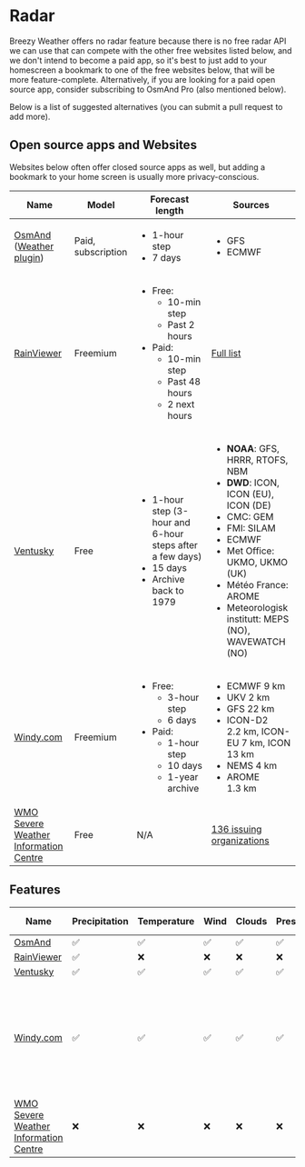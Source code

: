 # Radar

Breezy Weather offers no radar feature because there is no free radar API we can use that can compete with the other free websites listed below, and we don't intend to become a paid app, so it's best to just add to your homescreen a bookmark to one of the free websites below, that will be more feature-complete. Alternatively, if you are looking for a paid open source app, consider subscribing to OsmAnd Pro (also mentioned below).

Below is a list of suggested alternatives (you can submit a pull request to add more).


## Open source apps and Websites

Websites below often offer closed source apps as well, but adding a bookmark to your home screen is usually more privacy-conscious.

<table>
<thead>
    <tr>
        <th>Name</th>
        <th>Model</th>
        <th>Forecast length</th>
        <th>Sources</th>
    </tr>
</thead>
<tbody>
    <tr>
        <td><a href="https://osmand.net/">OsmAnd</a><br />(<a href="https://osmand.net/docs/user/plugins/weather/">Weather plugin</a>)</td>
        <td>Paid, subscription</td>
        <td>
            <ul>
                <li>1-hour step</li>
                <li>7 days</li>
            </ul>
        </td>
        <td>
            <ul>
                <li>GFS</li>
                <li>ECMWF</li>
            </ul>
        </td>
    </tr>
    <tr>
        <td><a href="https://www.rainviewer.com/weather-radar-map-live.html">RainViewer</a></td>
        <td>Freemium</td>
        <td>
            <ul>
                <li>Free:
                    <ul>
                        <li>10-min step</li>
                        <li>Past 2 hours</li>
                    </ul>
                </li>
                <li>Paid:
                    <ul>
                        <li>10-min step</li>
                        <li>Past 48 hours</li>
                        <li>2 next hours</li>
                    </ul>
                </li>
            </ul>
        </td>
        <td>
            <a href="https://www.rainviewer.com/sources.html">Full list</a>
        </td>
    </tr>
    <tr>
        <td><a href="https://www.ventusky.com/">Ventusky</a></td>
        <td>Free</td>
        <td>
            <ul>
                <li>1-hour step (3-hour and 6-hour steps after a few days)</li>
                <li>15 days</li>
                <li>Archive back to 1979</li>
            </ul>
        </td>
        <td>
            <ul>
                <li><strong>NOAA</strong>: GFS, HRRR, RTOFS, NBM</li>
                <li><strong>DWD</strong>: ICON, ICON (EU), ICON (DE)</li>
                <li>CMC: GEM</li>
                <li>FMI: SILAM</li>
                <li>ECMWF</li>
                <li>Met Office: UKMO, UKMO (UK)</li>
                <li>Météo France: AROME</li>
                <li>Meteorologisk institutt: MEPS (NO), WAVEWATCH (NO)</li>
            </ul>
        </td>
    </tr>
    <tr>
        <td><a href="https://www.windy.com/">Windy.com</a></td>
        <td>Freemium</td>
        <td>
            <ul>
                <li>Free:
                    <ul>
                        <li>3-hour step</li>
                        <li>6 days</li>
                    </ul>
                </li>
                <li>Paid:
                    <ul>
                        <li>1-hour step</li>
                        <li>10 days</li>
                        <li>1-year archive</li>
                    </ul>
                </li>
            </ul>
        </td>
        <td>
            <ul>
                <li>ECMWF 9 km</li>
                <li>UKV 2 km</li>
                <li>GFS 22 km</li>
                <li>ICON-D2 2.2 km, ICON-EU 7 km, ICON 13 km</li>
                <li>NEMS 4 km</li>
                <li>AROME 1.3 km</li>
            </ul>
        </td>
    </tr>
    <tr>
        <td><a href="https://severeweather.wmo.int/">WMO Severe Weather Information Centre</a></td>
        <td>Free</td>
        <td>N/A</td>
        <td><a href="https://severeweather.wmo.int/sources.html">136 issuing organizations</a></td>
    </tr>
</tbody>
</table>


## Features

| Name                                                                    | Precipitation | Temperature | Wind | Clouds | Pressure | Waves | Air quality | Other                                                                            |
|-------------------------------------------------------------------------|---------------|-------------|------|--------|----------|-------|-------------|----------------------------------------------------------------------------------|
| [OsmAnd](https://osmand.net/)                                           | ✅             | ✅           | ✅    | ✅      | ✅        | ❌     | ❌           |                                                                                  |
| [RainViewer](https://www.rainviewer.com/weather-radar-map-live.html)    | ✅             | ❌           | ❌    | ❌      | ❌        | ❌     | ❌           |                                                                                  |
| [Ventusky](https://www.ventusky.com/)                                   | ✅             | ✅           | ✅    | ✅      | ✅        | ✅     | ✅           |                                                                                  |
| [Windy.com](https://www.windy.com/)                                     | ✅             | ✅           | ✅    | ✅      | ✅        | ✅     | ✅           | Extreme forecast, Weather warnings, Outdoor map, Drought monitoring, Fire danger |
| [WMO Severe Weather Information Centre](https://severeweather.wmo.int/) | ❌             | ❌           | ❌    | ❌      | ❌        | ❌     | ❌           | Severe Weather                                                                   |
